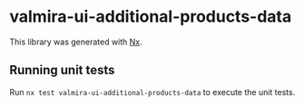# valmira-ui-additional-products-data

This library was generated with [Nx](https://nx.dev).

## Running unit tests

Run `nx test valmira-ui-additional-products-data` to execute the unit tests.
